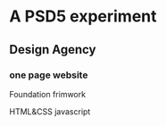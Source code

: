 # A PSD5 experiment

## Design Agency
### one page website


Foundation frimwork

HTML&CSS
javascript
